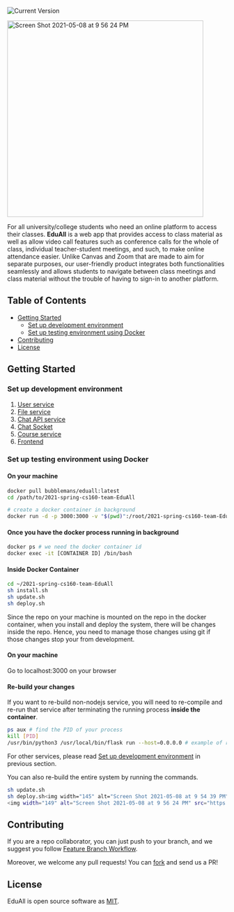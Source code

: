 ![Current Version](https://img.shields.io/badge/version-v0.1-blue)



<img width="450" alt="Screen Shot 2021-05-08 at 9 56 24 PM" src="https://user-images.githubusercontent.com/23702266/117541819-45327280-b048-11eb-97bd-edc75dcb10e8.png">

For all university/college students who need an online platform to access their classes. **EduAll** is a web app that provides access to class material as well as allow video call features such as conference calls for the whole of class, individual teacher-student meetings, and such, to make online attendance easier. Unlike Canvas and Zoom that are made to aim for separate purposes, our user-friendly product integrates both functionalities seamlessly and allows students to navigate between class meetings and class material without the trouble of having to sign-in to another platform.

## Table of Contents
- [Getting Started](#getting-started)
  - [Set up development environment](#set-up-development-environment)
  - [Set up testing environment using Docker](set-up-testing-environment-using-docker)
- [Contributing](#contributing)
- [License](#license)

## Getting Started
### Set up development environment
1. [User service](https://github.com/bubblemans/2021-spring-cs160-team-EduAll/blob/main/backend/springCrudAPI/README.md)
2. [File service](https://github.com/bubblemans/2021-spring-cs160-team-EduAll/tree/main/backend/file)
3. [Chat API service](https://github.com/bubblemans/2021-spring-cs160-team-EduAll/tree/main/backend/chat-api)
4. [Chat Socket](https://github.com/bubblemans/2021-spring-cs160-team-EduAll/tree/main/backend/chat)
5. [Course service](https://github.com/bubblemans/2021-spring-cs160-team-EduAll/tree/main/backend/course)
6. [Frontend](https://github.com/bubblemans/2021-spring-cs160-team-EduAll/tree/main/frontend)

### Set up testing environment using Docker

#### On your machine
```bash
docker pull bubblemans/eduall:latest
cd /path/to/2021-spring-cs160-team-EduAll

# create a docker container in background
docker run -d -p 3000:3000 -v "$(pwd)":/root/2021-spring-cs160-team-EduAll -it bubblemans/eduall /bin/bash
```

#### Once you have the docker process running in background
```bash
docker ps # we need the docker container id
docker exec -it [CONTAINER ID] /bin/bash
```

#### Inside Docker Container
```bash
cd ~/2021-spring-cs160-team-EduAll
sh install.sh
sh update.sh
sh deploy.sh
```
Since the repo on your machine is mounted on the repo in the docker container, when you install and deploy the system, there will be changes inside the repo. Hence, you need to manage those changes using git if those changes stop your from development.

#### On your machine
Go to localhost:3000 on your browser

#### Re-build your changes
If you want to re-build non-nodejs service, you will need to re-compile and re-run that service after terminating the running process **inside the container**.
```bash
ps aux # find the PID of your process
kill [PID]
/usr/bin/python3 /usr/local/bin/flask run --host=0.0.0.0 # example of re-building file service
```
For other services, please read [Set up development environment](#set-up-development-environment) in previous section.

You can also re-build the entire system by running the commands.
```bash
sh update.sh
sh deploy.sh<img width="145" alt="Screen Shot 2021-05-08 at 9 54 39 PM" src="https://user-images.githubusercontent.com/23702266/117541764-fedd1380-b047-11eb-858a-5a6547b388df.png">
<img width="149" alt="Screen Shot 2021-05-08 at 9 56 24 PM" src="https://user-images.githubusercontent.com/23702266/117541816-406dbe80-b048-11eb-98b5-bc6b0df39b0e.png">

```

## Contributing
If you are a repo collaborator, you can just push to your branch, and we suggest you follow [Feature Branch Workflow](https://www.atlassian.com/git/tutorials/comparing-workflows/feature-branch-workflow).

Moreover, we welcome any pull requests! You can [fork](https://www.atlassian.com/git/tutorials/comparing-workflows/forking-workflow) and send us a PR!

## License
EduAll is open source software as [MIT](https://choosealicense.com/licenses/mit/).
